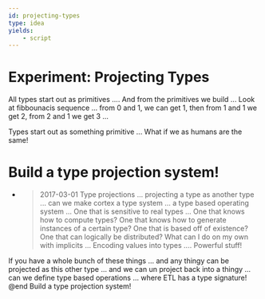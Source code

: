 ```yaml
---
id: projecting-types
type: idea
yields: 
	- script
---
```


# Experiment: Projecting Types

All types start out as primitives .... 
And from the primitives we build ...
Look at fibbounacis sequence ...
from 0 and 1, we can get 1, then from 1 and 1 we get 2, from 2 and 1 we get 3 ...

Types start out as something primitive ... 
What if we as humans are the same!

# Build a type projection system!
- >2017-03-01
Type projections ... projecting a type as another type ...
can we make cortex a type system ...
a type based operating system ... 
One that is sensitive to real types ...
    One that knows how to compute types?
    One that knows how to generate instances of a certain type?
    One that is based off of existence?
    One that can logically be distributed?
    What can I do on my own with implicits ...
    Encoding values into types ....
        Powerful stuff!

If you have a whole bunch of these things ... and any thingy can be projected as this other type ... and we can un project back into a thingy ...
can we define type based operations ... where ETL has a type signature!
@end Build a type projection system!

